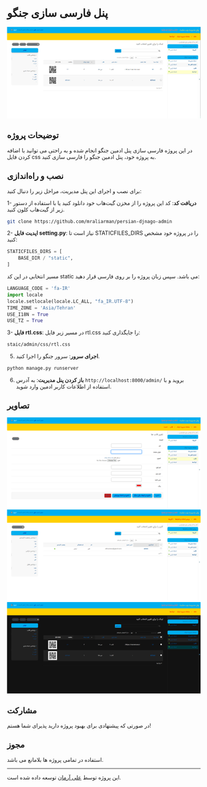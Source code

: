 # پنل فارسی سازی جنگو

![پنل مدیریت وب سایت](images/1.png)

## توضیحات پروژه
در این پروژه فارسی سازی پنل ادمین جنگو انجام شده و به راحتی می توانید با اضافه کردن فایل css به پروژه خود، پنل ادمین جنگو را فارسی سازی کنید.

## نصب و راه‌اندازی
برای نصب و اجرای این پنل مدیریت، مراحل زیر را دنبال کنید:

1- **دریافت کد**: کد این پروژه را از مخزن گیت‌هاب خود دانلود کنید یا با استفاده از دستور زیر از گیت‌هاب کلون کنید.

```bash
git clone https://github.com/mraliarman/persian-djnago-admin
```

2- **اپدیت فایل setting.py**: نیاز است تا STATICFILES_DIRS  را در پروژه خود مشخص کنید:

```python
STATICFILES_DIRS = [
    BASE_DIR / "static",
]
```
مسیر انتخابی در این کد static می باشد.
سپس زبان پروژه را بر روی فارسی قرار دهید:

```python
LANGUAGE_CODE = 'fa-IR'
import locale
locale.setlocale(locale.LC_ALL, "fa_IR.UTF-8")
TIME_ZONE = 'Asia/Tehran'
USE_I18N = True
USE_TZ = True
```
3- **فایل rtl.css**: در مسیر زیر فایل rtl.css را جایگذاری کنید:

```bash
staic/admin/css/rtl.css
```

5. **اجرای سرور**: سرور جنگو را اجرا کنید.

```bash
python manage.py runserver
```

6. **باز کردن پنل مدیریت**: به آدرس `http://localhost:8000/admin/` بروید و با استفاده از اطلاعات کاربر ادمین وارد شوید.


## تصاویر

![صفحه 1](images/2.png)
![صفحه 2](images/3.png)
![دارک مود](images/4.png)

## مشارکت
در صورتی که پیشنهادی برای بهبود پروژه دارید پذیرای شما هستم!

## مجوز
استفاده در تمامی پروژه ها بلامانع می باشد.

---
این پروژه توسط [علی آرمان](https://github.com/mraliarman) توسعه داده شده است.
